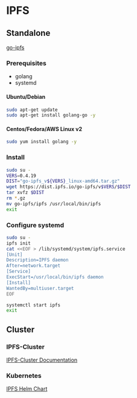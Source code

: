 IPFS
====

## Standalone

[go-ipfs](https://dist.ipfs.io/#go-ipfs)

### Prerequisites 

- golang
- systemd

#### Ubuntu/Debian
```bash
sudo apt-get update
sudo apt-get install golang-go -y
```

#### Centos/Fedora/AWS Linux v2
```bash
sudo yum install golang -y
```

### Install 
```bash
sudo su -
VERS=0.4.19
DIST="go-ipfs_v${VERS}_linux-amd64.tar.gz"
wget https://dist.ipfs.io/go-ipfs/v$VERS/$DIST
tar xvfz $DIST
rm *.gz
mv go-ipfs/ipfs /usr/local/bin/ipfs
exit
```

### Configure systemd
```bash
sudo su -
ipfs init
cat <<EOF > /lib/systemd/system/ipfs.service
[Unit]
Description=IPFS daemon
After=network.target
[Service]
ExecStart=/usr/local/bin/ipfs daemon
[Install]
WantedBy=multiuser.target
EOF

systemctl start ipfs
exit
```

## Cluster

### IPFS-Cluster

[IPFS-Cluster Documentation](https://cluster.ipfs.io/documentation/)

### Kubernetes

[IPFS Helm Chart](https://github.com/helm/charts/tree/master/stable/ipfs)